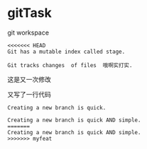 # gitTask
git workspace

```
<<<<<<< HEAD
Git has a mutable index called stage.
```

```
Git tracks changes  of files  哦啊实打实.
```
这是又一次修改

又写了一行代码

```
Creating a new branch is quick.
```
```
Creating a new branch is quick AND simple.
=======
Creating a new branch is quick AND simple.
>>>>>>> myfeat
```